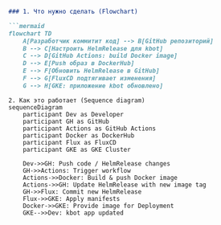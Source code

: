```markdown
### 1. Что нужно сделать (Flowchart)

```mermaid
flowchart TD
    A[Разработчик коммитит код] --> B[GitHub репозиторий]
    B --> C[Настроить HelmRelease для kbot]
    C --> D[GitHub Actions: build Docker image]
    D --> E[Push образ в DockerHub]
    E --> F[Обновить HelmRelease в GitHub]
    F --> G[FluxCD подтягивает изменения]
    G --> H[GKE: приложение kbot обновлено]
```

```mermaid
2. Как это работает (Sequence diagram)
sequenceDiagram
    participant Dev as Developer
    participant GH as GitHub
    participant Actions as GitHub Actions
    participant Docker as DockerHub
    participant Flux as FluxCD
    participant GKE as GKE Cluster

    Dev->>GH: Push code / HelmRelease changes
    GH->>Actions: Trigger workflow
    Actions->>Docker: Build & push Docker image
    Actions->>GH: Update HelmRelease with new image tag
    GH->>Flux: Commit new HelmRelease
    Flux->>GKE: Apply manifests
    Docker->>GKE: Provide image for Deployment
    GKE-->>Dev: kbot app updated
```